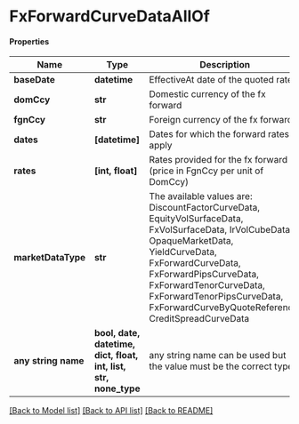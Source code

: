 # FxForwardCurveDataAllOf

#### Properties
Name | Type | Description | Notes
------------ | ------------- | ------------- | -------------
**baseDate** | **datetime** | EffectiveAt date of the quoted rates | 
**domCcy** | **str** | Domestic currency of the fx forward | 
**fgnCcy** | **str** | Foreign currency of the fx forward | 
**dates** | **[datetime]** | Dates for which the forward rates apply | 
**rates** | **[int, float]** | Rates provided for the fx forward (price in FgnCcy per unit of DomCcy) | 
**marketDataType** | **str** | The available values are: DiscountFactorCurveData, EquityVolSurfaceData, FxVolSurfaceData, IrVolCubeData, OpaqueMarketData, YieldCurveData, FxForwardCurveData, FxForwardPipsCurveData, FxForwardTenorCurveData, FxForwardTenorPipsCurveData, FxForwardCurveByQuoteReference, CreditSpreadCurveData | 
**any string name** | **bool, date, datetime, dict, float, int, list, str, none_type** | any string name can be used but the value must be the correct type | [optional]

[[Back to Model list]](../README.md#documentation-for-models) [[Back to API list]](../README.md#documentation-for-api-endpoints) [[Back to README]](../README.md)

